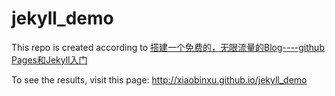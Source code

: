 # jekyll_demo

This repo is created according to [搭建一个免费的，无限流量的Blog----github Pages和Jekyll入门](http://www.ruanyifeng.com/blog/2012/08/blogging_with_jekyll.html)

To see the results, visit this page: http://xiaobinxu.github.io/jekyll_demo
